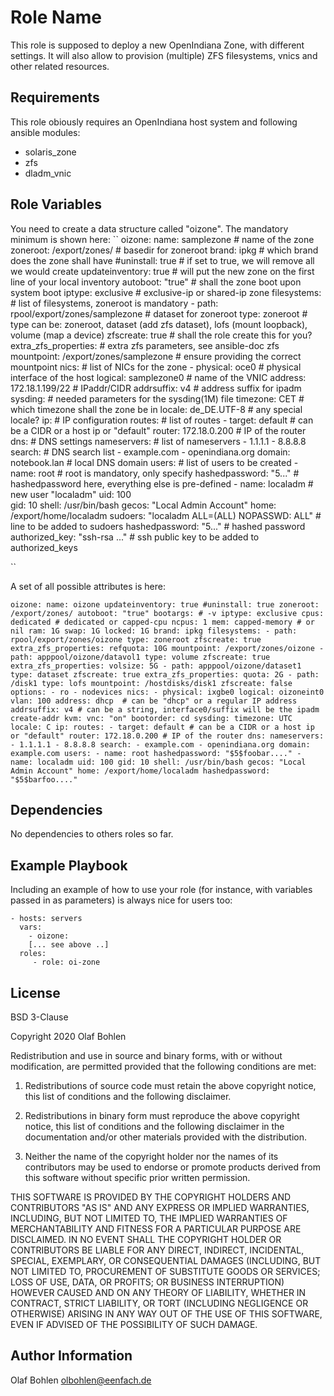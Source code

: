 Role Name
=========

This role is supposed to deploy a new OpenIndiana Zone, with different settings. It will also allow to provision (multiple) ZFS filesystems,
vnics and other related resources.

Requirements
------------

This role obiously requires an OpenIndiana host system and following ansible modules:
- solaris_zone
- zfs
- dladm_vnic

Role Variables
--------------

You need to create a data structure called "oizone". The mandatory minimum is shown here:
``
oizone:
  name: samplezone                             # name of the zone
  zoneroot: /export/zones/                     # basedir for zoneroot
  brand: ipkg                                  # which brand does the zone shall have
  #uninstall: true                             # if set to true, we will remove all we would create
  updateinventory: true                        # will put the new zone on the first line of your local inventory
  autoboot: "true"                             # shall the zone boot upon system boot
  iptype: exclusive                            # exclusive-ip or shared-ip zone
  filesystems:                                 # list of filesystems, zoneroot is mandatory
    - path: rpool/export/zones/samplezone      # dataset for zoneroot
      type: zoneroot                           # type can be: zoneroot, dataset (add zfs dataset), lofs (mount loopback), volume (map a device)
      zfscreate: true                          # shall the role create this for you?
      extra_zfs_properties:                    # extra zfs parameters, see ansible-doc zfs
        mountpoint: /export/zones/samplezone   # ensure providing the correct mountpoint
  nics:                                        # list of NICs for the zone
    - physical: oce0                           # physical interface of the host
      logical: samplezone0                     # name of the VNIC
      address: 172.18.1.199/22                 # IPaddr/CIDR
      addrsuffix: v4                           # address suffix for ipadm
  sysding:                                     # needed parameters for the sysding(1M) file
    timezone: CET                              # which timezone shall the zone be in
    locale: de_DE.UTF-8                        # any special locale?
    ip:                                        # IP configuration
      routes:                                  # list of routes
        - target: default                      # can be a CIDR or a host ip or "default"
          router: 172.18.0.200                 # IP of the router
      dns:                                     # DNS settings
        nameservers:                           # list of nameservers
          - 1.1.1.1
	  - 8.8.8.8
        search:                                # DNS search list
          - example.com
          - openindiana.org
        domain: notebook.lan                   # local DNS domain
    users:                                     # list of users to be created
      - name: root                             # root is mandatory, only specify
        hashedpassword: "$5$..."               # hashedpassword here, everything else is pre-defined
      - name: localadm                         # new user "localadm"
        uid: 100                               
        gid: 10
        shell: /usr/bin/bash
        gecos: "Local Admin Account"
        home: /export/home/localadm
        sudoers: "localadm ALL=(ALL) NOPASSWD: ALL"  # line to be added to sudoers
        hashedpassword: "$5$..."               # hashed password
        authorized_key: "ssh-rsa ..."          # ssh public key to be added to authorized_keys

``

A set of all possible attributes is here:

``
oizone:
  name: oizone
  updateinventory: true
  #uninstall: true
  zoneroot: /export/zones/
  autoboot: "true"
  bootargs: # -v
  iptype: exclusive
  cpus: dedicated # dedicated or capped-cpu
  ncpus: 1
  mem: capped-memory # or nil
  ram: 1G
  swap: 1G
  locked: 1G
  brand: ipkg
  filesystems:
    - path: rpool/export/zones/oizone
      type: zoneroot
      zfscreate: true
      extra_zfs_properties:
        refquota: 10G
	mountpoint: /export/zones/oizone
    - path: apppool/oizone/datavol1
      type: volume
      zfscreate: true
      extra_zfs_properties:
        volsize: 5G
    - path: apppool/oizone/dataset1
      type: dataset
      zfscreate: true
      extra_zfs_properties:
        quota: 2G
    - path: /disk1
      type: lofs
      mountpoint: /hostdisks/disk1
      zfscreate: false
      options:
        - ro
        - nodevices
  nics:
    - physical: ixgbe0
      logical: oizoneint0
      vlan: 100
      address: dhcp  # can be "dhcp" or a regular IP address
      addrsuffix: v4 # can be a string, interface0/suffix will be the ipadm create-addr
  kvm:
    vnc: "on"
    bootorder: cd
  sysding:
    timezone: UTC
    locale: C
    ip:
      routes:
        - target: default # can be a CIDR or a host ip or "default"
          router: 172.18.0.200 # IP of the router
      dns:
        nameservers:
          - 1.1.1.1
          - 8.8.8.8
        search:
          - example.com
          - openindiana.org
        domain: example.com
    users:
      - name: root
        hashedpassword: "$5$foobar...."
      - name: localadm
        uid: 100
        gid: 10
        shell: /usr/bin/bash
        gecos: "Local Admin Account"
        home: /export/home/localadm
        hashedpassword: "$5$barfoo...."
``

Dependencies
------------

No dependencies to others roles so far.

Example Playbook
----------------

Including an example of how to use your role (for instance, with variables passed in as parameters) is always nice for users too:

    - hosts: servers
      vars:
        - oizone:
	    [... see above ..]
      roles:
         - role: oi-zone

License
-------

BSD 3-Clause

Copyright 2020 Olaf Bohlen

Redistribution and use in source and binary forms, with or without modification, are permitted provided that the following conditions are met:

1. Redistributions of source code must retain the above copyright notice, this list of conditions and the following disclaimer.

2. Redistributions in binary form must reproduce the above copyright notice, this list of conditions and the following disclaimer in the documentation and/or other materials provided with the distribution.

3. Neither the name of the copyright holder nor the names of its contributors may be used to endorse or promote products derived from this software without specific prior written permission.

THIS SOFTWARE IS PROVIDED BY THE COPYRIGHT HOLDERS AND CONTRIBUTORS "AS IS" AND ANY EXPRESS OR IMPLIED WARRANTIES, INCLUDING, BUT NOT LIMITED TO, THE IMPLIED WARRANTIES OF MERCHANTABILITY AND FITNESS FOR A PARTICULAR PURPOSE ARE DISCLAIMED. IN NO EVENT SHALL THE COPYRIGHT HOLDER OR CONTRIBUTORS BE LIABLE FOR ANY DIRECT, INDIRECT, INCIDENTAL, SPECIAL, EXEMPLARY, OR CONSEQUENTIAL DAMAGES (INCLUDING, BUT NOT LIMITED TO, PROCUREMENT OF SUBSTITUTE GOODS OR SERVICES; LOSS OF USE, DATA, OR PROFITS; OR BUSINESS INTERRUPTION) HOWEVER CAUSED AND ON ANY THEORY OF LIABILITY, WHETHER IN CONTRACT, STRICT LIABILITY, OR TORT (INCLUDING NEGLIGENCE OR OTHERWISE) ARISING IN ANY WAY OUT OF THE USE OF THIS SOFTWARE, EVEN IF ADVISED OF THE POSSIBILITY OF SUCH DAMAGE.

Author Information
------------------

Olaf Bohlen <olbohlen@eenfach.de>
